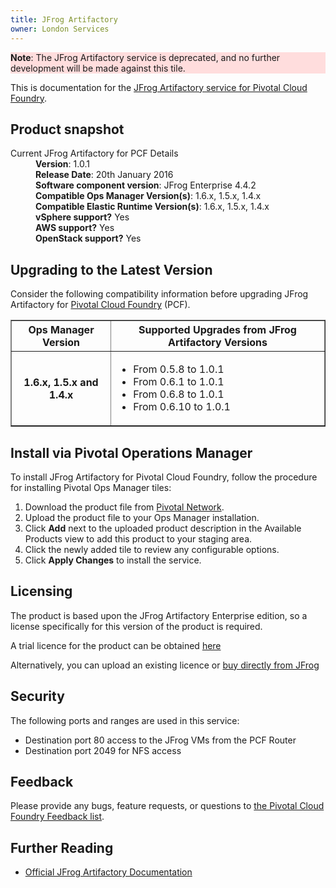 ```yaml
---
title: JFrog Artifactory
owner: London Services
---
```


<style>
    .note.warning {
        background-color: #fdd;
        border-color: #fbb
    }

    .note.warning:before {
        color: #f99;
     }
</style>

<p class="note warning"><strong>Note</strong>: The JFrog Artifactory service is deprecated, and no further development will be made against this tile.</p>

This is documentation for the [JFrog Artifactory service for Pivotal Cloud Foundry](https://network.pivotal.io/products/p-jfrog-artifactory).

## Product snapshot

<dl>
<dt>Current JFrog Artifactory for PCF Details</dt>
<dd><strong>Version</strong>: 1.0.1 </dd>
<dd><strong>Release Date</strong>: 20th January 2016</dd>
<dd><strong>Software component version</strong>: JFrog Enterprise 4.4.2</dd>
<dd><strong>Compatible Ops Manager Version(s)</strong>: 1.6.x, 1.5.x, 1.4.x</dd>
<dd><strong>Compatible Elastic Runtime Version(s)</strong>: 1.6.x, 1.5.x, 1.4.x</dd>
<dd><strong>vSphere support?</strong> Yes</dd>
<dd><strong>AWS support?</strong> Yes</dd>
<dd><strong>OpenStack support?</strong> Yes</dd>
</dl>

## Upgrading to the Latest Version

Consider the following compatibility information before upgrading JFrog Artifactory for [Pivotal Cloud Foundry](https://network.pivotal.io/products/pivotal-cf) (PCF).

<table border="1" class="nice">
<tr>
  <th>Ops Manager Version</th>
  <th>Supported Upgrades from JFrog Artifactory Versions</th>
</tr>
<tr>
  <th>1.6.x, 1.5.x and 1.4.x</th>
  <td><ul>
      <li>From 0.5.8  to 1.0.1</li>
      <li>From 0.6.1  to 1.0.1</li>
      <li>From 0.6.8  to 1.0.1</li>
      <li>From 0.6.10 to 1.0.1</li>
    </ul>
  </td>
</tr>
</table>

## Install via Pivotal Operations Manager

To install JFrog Artifactory for Pivotal Cloud Foundry, follow the procedure for installing Pivotal Ops Manager tiles:

1. Download the product file from [Pivotal Network](https://network.pivotal.io/products/p-jfrog-artifactory).
1. Upload the product file to your Ops Manager installation.
1. Click **Add** next to the uploaded product description in the Available Products view to add this product to your staging area.
1. Click the newly added tile to review any configurable options.
1. Click **Apply Changes** to install the service.

## Licensing

The product is based upon the JFrog Artifactory Enterprise edition, so a license specifically for this version of the product is required.

A trial licence for the product can be obtained [here](https://www.jfrog.com/artifactory/free-trial/)

Alternatively, you can upload an existing licence or [buy directly from JFrog](https://www.jfrog.com/artifactory/buy-now/)

## Security
The following ports and ranges are used in this service:

* Destination port 80 access to the JFrog VMs from the PCF Router
* Destination port 2049 for NFS access

## Feedback

Please provide any bugs, feature requests, or questions to [the Pivotal Cloud Foundry Feedback list](mailto:pivotal-cf-feedback@pivotal.io).

## Further Reading

* [Official JFrog Artifactory Documentation](https://www.jfrog.com/confluence/display/RTF/Welcome+to+Artifactory)
